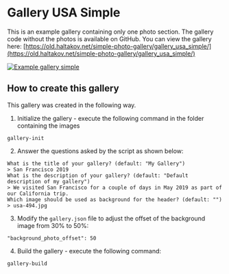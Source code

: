 # Gallery USA Simple

This is an example gallery containing only one photo section. The gallery code without the photos is available on GitHub. You can view the gallery here: [https://old.haltakov.net/simple-photo-gallery/gallery_usa_simple/](https://old.haltakov.net/simple-photo-gallery/gallery_usa_simple/)

[![Example gallery simple](https://github.com/haltakov/simple-photo-gallery/blob/master/examples/gallery_usa_simple/screenshot_gallery_usa_simple.jpg?raw=true)](https://old.haltakov.net/simple-photo-gallery/gallery_usa_simple/)

## How to create this gallery

This gallery was created in the following way.

1. Initialize the gallery - execute the following command in the folder containing the images

```
gallery-init
```

2. Answer the questions asked by the script as shown below:

```
What is the title of your gallery? (default: "My Gallery")
> San Francisco 2019
What is the description of your gallery? (default: "Default description of my gallery")
> We visited San Francisco for a couple of days in May 2019 as part of our California trip.
Which image should be used as background for the header? (default: "")
> usa-494.jpg
```

3. Modify the `gallery.json` file to adjust the offset of the background image from 30% to 50%:

```
"background_photo_offset": 50
```

4. Build the gallery - execute the following command:

```
gallery-build
```
